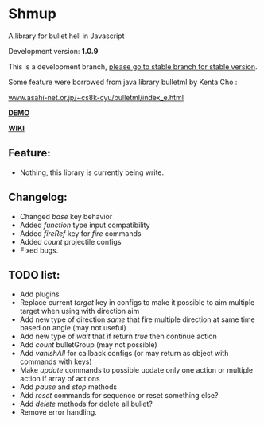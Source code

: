 # Shmup
A library for bullet hell in Javascript

Development version: **1.0.9**

This is a development branch, [please go to stable branch for stable version](https://github.com/Trung0246/Shmup/tree/stable).

Some feature were borrowed from java library bulletml by Kenta Cho :

www.asahi-net.or.jp/~cs8k-cyu/bulletml/index_e.html

[**DEMO**](http://codepen.io/Trung0246/pen/EgAyRZ)

[**WIKI**](https://github.com/Trung0246/Shmup/wiki)

## Feature:
* Nothing, this library is currently being write.

## Changelog:
* Changed *base* key behavior
* Added *function* type input compatibility
* Added *fireRef* key for *fire* commands
* Added *count* projectile configs
* Fixed bugs.

## TODO list:
* Add plugins
* Replace current *target* key in configs to make it possible to aim multiple target when using with direction aim
* Add new type of direction *same* that fire multiple direction at same time based on angle (may not useful)
* Add new type of *wait* that if return *true* then continue action
* Add *count* bulletGroup (may not possible)
* Add *vanishAll* for callback configs (or may return as object with commands with keys)
* Make *update* commands to possible update only one action or multiple action if array of actions
* Add *pause* and *stop* methods
* Add *reset* commands for sequence or reset something else?
* Add *delete* methods for delete all bullet?
* Remove error handling.
